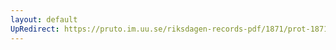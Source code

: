 ```yaml
---
layout: default
UpRedirect: https://pruto.im.uu.se/riksdagen-records-pdf/1871/prot-1871--fk--117/prot-1871--fk--117_005.pdf
---
```

